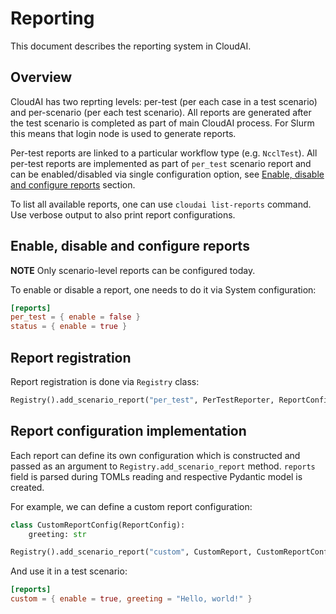 # Reporting
This document describes the reporting system in CloudAI.


## Overview
CloudAI has two reprting levels: per-test (per each case in a test scenario) and per-scenario (per each test scenario). All reports are generated after the test scenario is completed as part of main CloudAI process. For Slurm this means that login node is used to generate reports.

Per-test reports are linked to a particular workflow type (e.g. `NcclTest`). All per-test reports are implemented as part of `per_test` scenario report and can be enabled/disabled via single configuration option, see [Enable, disable and configure reports](#enable-disable-and-configure-reports) section.

To list all available reports, one can use `cloudai list-reports` command. Use verbose output to also print report configurations.


## Enable, disable and configure reports
**NOTE** Only scenario-level reports can be configured today.

To enable or disable a report, one needs to do it via System configuration:
```toml
[reports]
per_test = { enable = false }
status = { enable = true }
```


## Report registration
Report registration is done via `Registry` class:

```python
Registry().add_scenario_report("per_test", PerTestReporter, ReportConfig(enable=True))
```


## Report configuration implementation
Each report can define its own configuration which is constructed and passed as an argument to `Registry.add_scenario_report` method. `reports` field is parsed during TOMLs reading and respective Pydantic model is created.

For example, we can define a custom report configuration:
```python
class CustomReportConfig(ReportConfig):
    greeting: str
```

```python
Registry().add_scenario_report("custom", CustomReport, CustomReportConfig(greeting="default value"))
```

And use it in a test scenario:
```toml
[reports]
custom = { enable = true, greeting = "Hello, world!" }
```
